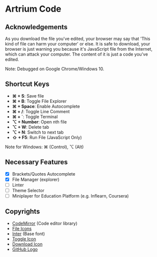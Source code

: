 # Artrium Code

## Acknowledgements
As you download the file you've edited, your browser may say that 'This kind of file can harm your computer' or else. It is safe to download, your browser is just warning you because it's JavaScript file from the Internet, which can attack your computer. The content of it is just a code you've edited.

Note: Debugged on Google Chrome/Windows 10.

## Shortcut Keys
- **⌘ + S**: Save file
- **⌘ + B**: Toggle File Explorer
- **⌘ + Space**: Enable Autocomplete
- **⌘ + /**: Toggle Line Comment
- **⌘ + `**: Toggle Terminal
- **⌥ + Number**: Open nth file
- **⌥ + W**: Delete tab
- **⌥ + N**: Switch to next tab
- **⇧ + F5**: Run File (JavaScript Only)

Note for Windows: ⌘ (Control), ⌥ (Alt)

## Necessary Features
- [X] Brackets/Quotes Autocomplete
- [X] File Manager (explorer)
- [ ] Linter
- [ ] Theme Selector
- [ ] Miniplayer for Education Platform (e.g. Inflearn, Coursera)

## Copyrights
- [CodeMirror](https://codemirror.net) (Code editor library)
- [File Icons](https://github.com/dmhendricks/file-icon-vectors)
- [Inter](https://rsms.me/inter) (Base font)
- [Toggle Icon](https://icon-icons.com/icon/sidebar-expand-toggle-nav/145935)
- [Download Icon](https://www.iconfinder.com/icons/5204156/download_icon)
- [GitHub Logo](https://github.com/logos)
